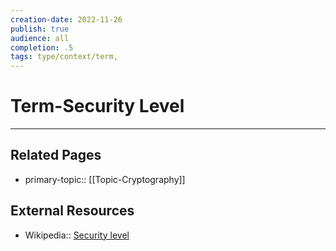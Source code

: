 ```yaml
---
creation-date: 2022-11-26
publish: true
audience: all
completion: .5
tags: type/context/term,
---
```

# Term-Security Level


---
## Related Pages
- primary-topic:: [[Topic-Cryptography]]

## External Resources
- Wikipedia:: [Security level](https://en.wikipedia.org/wiki/Security_level)